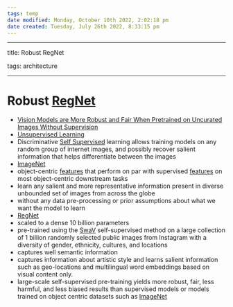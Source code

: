 ```yaml
---
tags: temp
date modified: Monday, October 10th 2022, 2:02:18 pm
date created: Tuesday, July 26th 2022, 8:33:15 pm
---
```


---

title: Robust RegNet

tags: architecture

---

# Robust [RegNet](RegNet.md)
- [Vision Models are More Robust and Fair When Pretrained on Uncurated Images Without Supervision](https://arxiv.org/abs/2202.08360)
- [Unsupervised Learning](Unsupervised%20Learning.md)
- Discriminative [Self Supervised](Self%20Supervised.md) learning allows training models on any random group of internet images, and possibly recover salient information that helps differentiate between the images
- [ImageNet](ImageNet.md)
- object-centric [features](Features.md) that perform on par with supervised [features](Features.md) on most object-centric downstream tasks
- learn any salient and more representative information present in diverse unbounded set of images from across the globe
- without any data pre-processing or prior assumptions about what we want the model to learn
- [RegNet](RegNet.md)
- scaled to a dense 10 billion parameters
- pre-trained using the [SwaV](SwaV) self-supervised method on a large collection of 1 billion randomly selected public images from Instagram with a diversity of gender, ethnicity, cultures, and locations
- captures well semantic information
- captures information about artistic style and learns salient information such as geo-locations and multilingual word embeddings based on visual content only.
- large-scale self-supervised pre-training yields more robust, fair, less harmful, and less biased results than supervised models or models trained on object centric datasets such as [ImageNet](ImageNet.md)

